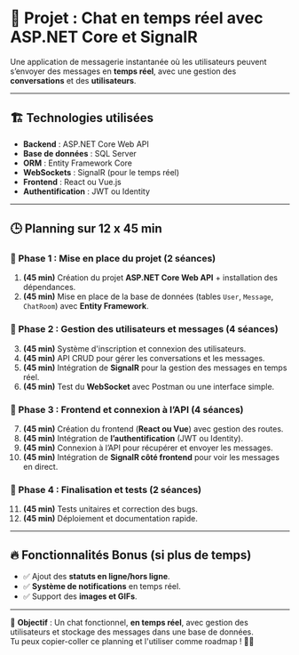 # 📌 Projet : Chat en temps réel avec ASP.NET Core et SignalR

Une application de messagerie instantanée où les utilisateurs peuvent s’envoyer des messages en **temps réel**, avec une gestion des **conversations** et des **utilisateurs**.

---

## 🏗 Technologies utilisées  
- **Backend** : ASP.NET Core Web API  
- **Base de données** : SQL Server  
- **ORM** : Entity Framework Core  
- **WebSockets** : SignalR (pour le temps réel)  
- **Frontend** : React ou Vue.js  
- **Authentification** : JWT ou Identity  

---

## 🕒 Planning sur 12 x 45 min  

### 📅 Phase 1 : Mise en place du projet (2 séances)  
1. **(45 min)** Création du projet **ASP.NET Core Web API** + installation des dépendances.  
2. **(45 min)** Mise en place de la base de données (tables `User`, `Message`, `ChatRoom`) avec **Entity Framework**.  

### 💬 Phase 2 : Gestion des utilisateurs et messages (4 séances)  
3. **(45 min)** Système d'inscription et connexion des utilisateurs.  
4. **(45 min)** API CRUD pour gérer les conversations et les messages.  
5. **(45 min)** Intégration de **SignalR** pour la gestion des messages en temps réel.  
6. **(45 min)** Test du **WebSocket** avec Postman ou une interface simple.  

### 🎨 Phase 3 : Frontend et connexion à l’API (4 séances)  
7. **(45 min)** Création du frontend (**React ou Vue**) avec gestion des routes.  
8. **(45 min)** Intégration de **l’authentification** (JWT ou Identity).  
9. **(45 min)** Connexion à l’API pour récupérer et envoyer les messages.  
10. **(45 min)** Intégration de **SignalR côté frontend** pour voir les messages en direct.  

### 🚀 Phase 4 : Finalisation et tests (2 séances)  
11. **(45 min)** Tests unitaires et correction des bugs.  
12. **(45 min)** Déploiement et documentation rapide.  

---

## 🔥 Fonctionnalités Bonus (si plus de temps)  
- ✅ Ajout des **statuts en ligne/hors ligne**.  
- ✅ **Système de notifications** en temps réel.  
- ✅ Support des **images et GIFs**.  

---

🎯 **Objectif** : Un chat fonctionnel, **en temps réel**, avec gestion des utilisateurs et stockage des messages dans une base de données.  
Tu peux copier-coller ce planning et l'utiliser comme roadmap ! 🚀🔥